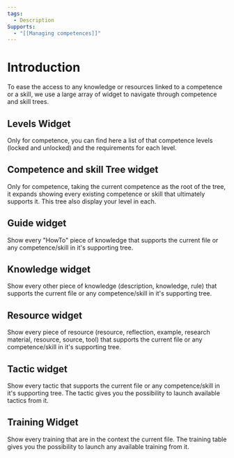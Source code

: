 ```yaml
---
tags:
  - Description
Supports:
  - "[[Managing competences]]"
---
```

# Introduction
To ease the access to any knowledge or resources linked to a competence or a skill, we use a large array of widget to navigate through competence and skill trees. 

## Levels Widget
Only for competence, you can find here a list of that competence levels (locked and unlocked) and the requirements for each level. 

## Competence and skill Tree widget
Only for competence, taking the current competence as the root of the tree, it expands showing every existing competence or skill that ultimately supports it. This tree also display your level in each. 

## Guide widget
Show every "HowTo" piece of knowledge that supports the current file or any competence/skill in it's supporting tree. 

## Knowledge widget
Show every other piece of knowledge (description, knowledge, rule) that supports the current file or any competence/skill in it's supporting tree. 

## Resource widget
Show every  piece of resource (resource, reflection, example, research material, resource, source, tool) that supports the current file or any competence/skill in it's supporting tree. 

## Tactic widget
Show every tactic that supports the current file or any competence/skill in it's supporting tree. The tactic gives you the possibility to launch available tactics from it. 

## Training Widget
Show every training that are in the context the current file. The training table gives you the possibility to launch any available training from it. 